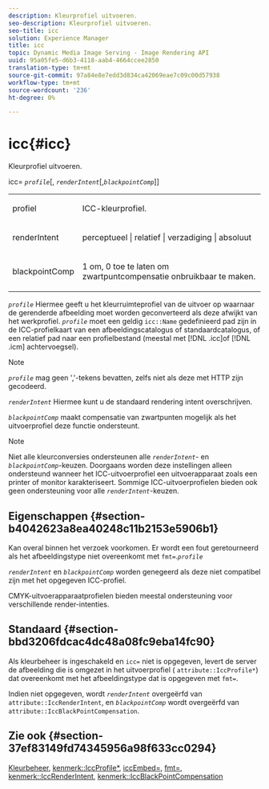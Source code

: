 ```yaml
---
description: Kleurprofiel uitvoeren.
seo-description: Kleurprofiel uitvoeren.
seo-title: icc
solution: Experience Manager
title: icc
topic: Dynamic Media Image Serving - Image Rendering API
uuid: 95a05fe5-d6b3-4118-aab4-4664ccee2850
translation-type: tm+mt
source-git-commit: 97a84e8e7edd3d834ca42069eae7c09c00d57938
workflow-type: tm+mt
source-wordcount: '236'
ht-degree: 0%

---
```



# icc{#icc}

Kleurprofiel uitvoeren.

icc= *`profile`*[, *`renderIntent`*[,*`blackpointComp`*]]

<table id="simpletable_DF1914FD351E4F2BA61372A52F0CFFBF"> 
 <tr class="strow"> 
  <td class="stentry"> <p><span class="codeph"> <span class="varname"> profiel</span></span> </p></td> 
  <td class="stentry"> <p>ICC-kleurprofiel. </p></td> 
 </tr> 
 <tr class="strow"> 
  <td class="stentry"> <p><span class="codeph"> <span class="varname"> renderIntent  </span> </span> </p></td> 
  <td class="stentry"> <p>perceptueel | relatief | verzadiging | absoluut </p></td> 
 </tr> 
 <tr class="strow"> 
  <td class="stentry"> <p><span class="codeph"> <span class="varname"> blackpointComp</span> </span> </p></td> 
  <td class="stentry"> <p>1 om, 0 toe te laten om zwartpuntcompensatie onbruikbaar te maken. </p></td> 
 </tr> 
</table>

*`profile`* Hiermee geeft u het kleurruimteprofiel van de uitvoer op waarnaar de gerenderde afbeelding moet worden geconverteerd als deze afwijkt van het werkprofiel. *`profile`* moet een geldig  `icc::Name` gedefinieerd pad zijn in de ICC-profielkaart van een afbeeldingscatalogus of standaardcatalogus, of een relatief pad naar een profielbestand (meestal met  [!DNL .icc]of  [!DNL .icm] achtervoegsel).

>[!NOTE]
>
>*`profile`* mag geen &#39;,&#39;-tekens bevatten, zelfs niet als deze met HTTP zijn gecodeerd.

*`renderIntent`* Hiermee kunt u de standaard rendering intent overschrijven.

*`blackpointComp`* maakt compensatie van zwartpunten mogelijk als het uitvoerprofiel deze functie ondersteunt.

>[!NOTE]
>
>Niet alle kleurconversies ondersteunen alle *`renderIntent`*- en *`blackpointComp`*-keuzen. Doorgaans worden deze instellingen alleen ondersteund wanneer het ICC-uitvoerprofiel een uitvoerapparaat zoals een printer of monitor karakteriseert. Sommige ICC-uitvoerprofielen bieden ook geen ondersteuning voor alle *`renderIntent`*-keuzen.

## Eigenschappen {#section-b4042623a8ea40248c11b2153e5906b1}

Kan overal binnen het verzoek voorkomen. Er wordt een fout geretourneerd als het afbeeldingstype niet overeenkomt met `fmt=`.*`profile`*

*`renderIntent`* en  *`blackpointComp`* worden genegeerd als deze niet compatibel zijn met het opgegeven ICC-profiel.

CMYK-uitvoerapparaatprofielen bieden meestal ondersteuning voor verschillende render-intenties.

## Standaard {#section-bbd3206fdcac4dc48a08fc9eba14fc90}

Als kleurbeheer is ingeschakeld en `icc=` niet is opgegeven, levert de server de afbeelding die is omgezet in het uitvoerprofiel ( `attribute::IccProfile*`) dat overeenkomt met het afbeeldingstype dat is opgegeven met `fmt=`.

Indien niet opgegeven, wordt *`renderIntent`* overgeërfd van `attribute::IccRenderIntent`, en *`blackpointComp`* wordt overgeërfd van `attribute::IccBlackPointCompensation`.

## Zie ook {#section-37ef83149fd74345956a98f633cc0294}

[Kleurbeheer](../../../../../ir-api/http-protocol/image-rendering-api-ref/c-ir-http-protocol-ref/c-ir-http-protocol-syntax-and-features/c-ir-color-management.md#concept-7bac7c2c41be42c1b301eae80abe6b8d),  [kenmerk::IccProfile*](../../../../../ir-api/material-cat/image-rendering-api-ref/c-ir-material-catalog/c-ir-attributes-reference/r-ir-iccprofilecmyk.md#reference-55aead2d924847ffbd1be4c46add7127),  [iccEmbed=](../../../../../ir-api/http-protocol/image-rendering-api-ref/c-ir-http-protocol-ref/c-ir-http-protocol-command-reference/r-ir-iccembed.md#reference-47a433138c7c4b29b9b29871b2491a7f),  [fmt=](../../../../../ir-api/http-protocol/image-rendering-api-ref/c-ir-http-protocol-ref/c-ir-http-protocol-command-reference/r-ir-fmt.md#reference-4c743f67d56b47c5b774fcc900ff758c),  [kenmerk::IccRenderIntent](../../../../../ir-api/material-cat/image-rendering-api-ref/c-ir-material-catalog/c-ir-attributes-reference/r-ir-iccrenderintent.md#reference-3b80b7a4c25545a593c5076f318b5c40),  [kenmerk::IccBlackPointCompensation](../../../../../ir-api/material-cat/image-rendering-api-ref/c-ir-material-catalog/c-ir-attributes-reference/r-ir-iccblackpointcompensation.md#reference-d939b0cdf6564baaa88deb1059e3b7f0)
